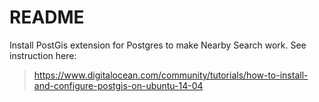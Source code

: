 # README #

Install PostGis extension for Postgres to make Nearby Search work. See instruction here:
> https://www.digitalocean.com/community/tutorials/how-to-install-and-configure-postgis-on-ubuntu-14-04